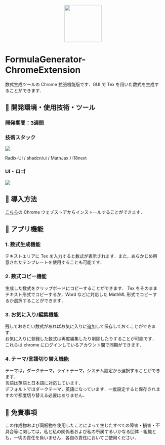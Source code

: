<p align="center">
<img width="120" src="https://github.com/user-attachments/assets/69f3a5c7-b780-4812-855f-caa826f6c7f2">
</p>

# FormulaGenerator-ChromeExtension

数式生成ツールの Chrome 拡張機能版です．GUI で Tex を用いた数式を生成することができます．

## 🧩 開発環境・使用技術・ツール

<H3>開発期間：3週間</H3>

<H3>技術スタック</H3>
<a href="https://skillicons.dev">
   <img src="https://skillicons.dev/icons?i=typescript,react,redux,tailwindcss,latex"/>
</a> <p>Radix-UI / shadcn/ui / MathJax / i18next</p>
<h3>UI・ロゴ</H3>
<a href="https://skillicons.dev">
   <img src="https://skillicons.dev/icons?i=blender,figma,photoshop"/>
</a>

## 🧩 導入方法

[こちら](https://chromewebstore.google.com/detail/formula-generator/ffmemdmnemaeaapabjgccdmbijhneijj?authuser=0&hl=ja)の Chrome ウェブストアからインストールすることができます．

## 🧩 アプリ機能

### 1. 数式生成機能

テキストエリアに Tex を入力すると数式が表示されます．また，あらかじめ用意されたテンプレートを使用することも可能です．

### 2. 数式コピー機能

生成した数式をクリップボードにコピーすることができます． Tex をそのままテキスト形式でコピーするか，Word などに対応した MathML 形式でコピーするか選択することができます．

### 3. お気に入り/編集機能

残しておきたい数式があればお気に入りに追加して保存しておくことができます．  
お気に入りに登録した数式は再度編集したり削除したりすることが可能です．  
これらは chrome にログインしているアカウント間で同期ができます．

### 4. テーマ/言語切り替え機能

テーマは，ダークテーマ，ライトテーマ，システム設定から選択することができます．  
言語は英語と日本語に対応しています．  
デフォルトではダークテーマ，英語になっています．一度設定すると保存されますので都度切り替える必要はありません．

## 🧩 免責事項

この作成物および同梱物を使用したことによって生じたすべての障害・損害・不具合等に関しては，私と私の関係者および私の所属するいかなる団体・組織とも，一切の責任を負いません．各自の責任においてご使用ください．
